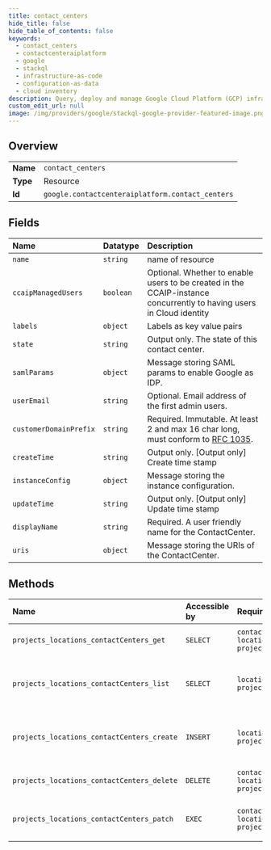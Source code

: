 ```yaml
---
title: contact_centers
hide_title: false
hide_table_of_contents: false
keywords:
  - contact_centers
  - contactcenteraiplatform
  - google    
  - stackql
  - infrastructure-as-code
  - configuration-as-data
  - cloud inventory
description: Query, deploy and manage Google Cloud Platform (GCP) infrastructure and resources using SQL
custom_edit_url: null
image: /img/providers/google/stackql-google-provider-featured-image.png
---
```

  
    

## Overview
<table><tbody>
<tr><td><b>Name</b></td><td><code>contact_centers</code></td></tr>
<tr><td><b>Type</b></td><td>Resource</td></tr>
<tr><td><b>Id</b></td><td><code>google.contactcenteraiplatform.contact_centers</code></td></tr>
</tbody></table>

## Fields
| Name | Datatype | Description |
|:-----|:---------|:------------|
| `name` | `string` | name of resource |
| `ccaipManagedUsers` | `boolean` | Optional. Whether to enable users to be created in the CCAIP-instance concurrently to having users in Cloud identity |
| `labels` | `object` | Labels as key value pairs |
| `state` | `string` | Output only. The state of this contact center. |
| `samlParams` | `object` | Message storing SAML params to enable Google as IDP. |
| `userEmail` | `string` | Optional. Email address of the first admin users. |
| `customerDomainPrefix` | `string` | Required. Immutable. At least 2 and max 16 char long, must conform to [RFC 1035](https://www.ietf.org/rfc/rfc1035.txt). |
| `createTime` | `string` | Output only. [Output only] Create time stamp |
| `instanceConfig` | `object` | Message storing the instance configuration. |
| `updateTime` | `string` | Output only. [Output only] Update time stamp |
| `displayName` | `string` | Required. A user friendly name for the ContactCenter. |
| `uris` | `object` | Message storing the URIs of the ContactCenter. |
## Methods
| Name | Accessible by | Required Params | Description |
|:-----|:--------------|:----------------|:------------|
| `projects_locations_contactCenters_get` | `SELECT` | `contactCentersId, locationsId, projectsId` | Gets details of a single ContactCenter. |
| `projects_locations_contactCenters_list` | `SELECT` | `locationsId, projectsId` | Lists ContactCenters in a given project and location. |
| `projects_locations_contactCenters_create` | `INSERT` | `locationsId, projectsId` | Creates a new ContactCenter in a given project and location. |
| `projects_locations_contactCenters_delete` | `DELETE` | `contactCentersId, locationsId, projectsId` | Deletes a single ContactCenter. |
| `projects_locations_contactCenters_patch` | `EXEC` | `contactCentersId, locationsId, projectsId` | Updates the parameters of a single ContactCenter. |

